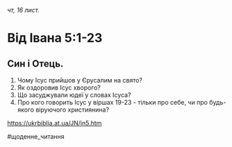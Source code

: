 
_чт, 16 лист._

# Від Івана 5:1-23

## Син і Отець.
1. Чому Ісус прийшов у Єрусалим на свято?
2. Як оздоровив Ісус хворого?
3. Що засуджували юдеї у словах Ісуса?
4. Про кого говорить Ісус у віршах 19-23 - тільки про себе, чи про будь-якого віруючого християнина?

https://ukrbiblia.at.ua/JN/jn5.htm 

#щоденне_читання
